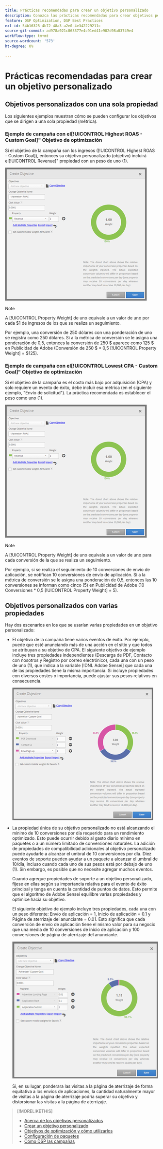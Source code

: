 ```yaml
---
title: Prácticas recomendadas para crear un objetivo personalizado
description: Conozca las prácticas recomendadas para crear objetivos personalizados con el fin de definir los eventos de éxito.
feature: DSP Optimization, DSP Best Practices
exl-id: 54b16325-4b72-48a3-a2e0-4e342229211c
source-git-commit: ad978a021c063377e4c91ed41e902d98a03749e4
workflow-type: tm+mt
source-wordcount: '573'
ht-degree: 0%

---
```


# Prácticas recomendadas para crear un objetivo personalizado

## Objetivos personalizados con una sola propiedad

Los siguientes ejemplos muestran cómo se pueden configurar los objetivos que se dirigen a una sola propiedad (métrica).

### Ejemplo de campaña con el[!UICONTROL Highest ROAS - Custom Goal]&quot; Objetivo de optimización

Si el objetivo de la campaña son los ingresos ([!UICONTROL Highest ROAS - Custom Goal]), entonces su objetivo personalizado (objetivo) incluirá el[!UICONTROL Revenue]&quot; propiedad con un peso de uno (1).

![ejemplo de objetivo personalizado ROAS con una sola propiedad](/help/dsp/assets/custom-goal-roas.png)

>[!NOTE]
>
> A [!UICONTROL Property Weight] de uno equivale a un valor de uno por cada $1 de ingresos de los que se realiza un seguimiento.
>
> Por ejemplo, una conversión de 250 dólares con una ponderación de uno se registra como 250 dólares. Si a la métrica de conversión se le asigna una ponderación de 0,5, entonces la conversión de 250 $ aparece como 125 $ en Publicidad de Adobe (Conversión de 250 $ * 0,5 [!UICONTROL Property Weight] = $125).

### Ejemplo de campaña con el[!UICONTROL Lowest CPA - Custom Goal]&quot; Objetivo de optimización

Si el objetivo de la campaña es el costo más bajo por adquisición (CPA) y solo requiere un evento de éxito, debe incluir esa métrica (en el siguiente ejemplo, &quot;Envío de solicitud&quot;). La práctica recomendada es establecer el peso como uno (1).

![ejemplo de un objetivo personalizado de CPA con una sola propiedad](/help/dsp/assets/custom-goal-roas.png)

>[!NOTE]
>
> A [!UICONTROL Property Weight] de uno equivale a un valor de uno para cada conversión de la que se realiza un seguimiento.
>
> Por ejemplo, si se realiza el seguimiento de 10 conversiones de envío de aplicación, se notifican 10 conversiones de envío de aplicación.  Si a la métrica de conversión se le asigna una ponderación de 0,5, entonces las 10 conversiones se informan como cinco (5) en Publicidad de Adobe (10 Conversiones * 0,5 [!UICONTROL Property Weight] = 5).

## Objetivos personalizados con varias propiedades

Hay dos escenarios en los que se usarían varias propiedades en un objetivo personalizado:

* El objetivo de la campaña tiene varios eventos de éxito. Por ejemplo, puede que esté anunciando más de una acción en el sitio y que todos se atribuyan a su objetivo de CPA. El siguiente objetivo de ejemplo incluye tres propiedades independientes (Descarga de PDF, Contacto con nosotros y Registro por correo electrónico), cada una con un peso de uno (1), que indica a la variable [!DNL Adobe Sensei] que cada una de las propiedades tiene la misma importancia. Si incluye propiedades con diversos costes o importancia, puede ajustar sus pesos relativos en consecuencia.

   ![ejemplo de un objetivo personalizado con varias propiedades](/help/dsp/assets/custom-goal-multiple-properties.png)

* La propiedad única de su objetivo personalizado no está alcanzando el mínimo de 10 conversiones por día requerido para un rendimiento optimizado. Esto puede ocurrir debido al gasto diario mínimo en paquetes o a un número limitado de conversiones naturales. La adición de propiedades de compatibilidad adicionales al objetivo personalizado puede ayudarle a alcanzar el umbral de 10 conversiones por día. Diez eventos de soporte pueden ayudar a un paquete a alcanzar el umbral de 10/día, incluso cuando cada uno de sus pesos está por debajo de uno (1). Sin embargo, es posible que no necesite agregar muchos eventos.

   Cuando agregue propiedades de soporte a un objetivo personalizado, fíjese en ellas según su importancia relativa para el evento de éxito principal y tenga en cuenta la cantidad de puntos de datos. Esto permite que el algoritmo de Adobe Sensei equilibre varias propiedades y optimice hacia su objetivo.

   El siguiente objetivo de ejemplo incluye tres propiedades, cada una con un peso diferente: Envío de aplicación = 1, Inicio de aplicación = 0.1 y Página de aterrizaje del anunciante = 0.01. Esto significa que cada conversión de envío de aplicación tiene el mismo valor para su negocio que una media de 10 conversiones de inicio de aplicación y 100 conversiones de página de aterrizaje del anunciante.

   ![ejemplo de un objetivo personalizado con varias propiedades](/help/dsp/assets/custom-goal-multiple-properties2.png)

   Si, en su lugar, ponderara las visitas a la página de aterrizaje de forma equitativa a los envíos de aplicaciones, la cantidad naturalmente mayor de visitas a la página de aterrizaje podría superar su objetivo y distorsionar las visitas a la página de aterrizaje.<!--reword-->

>[!MORELIKETHIS]
>
>* [Acerca de los objetivos personalizados](custom-goal-about.md)
>* [Crear un objetivo personalizado](custom-goal-create.md)
>* [Objetivos de optimización y cómo utilizarlos](optimization-goals.md)
>* [Configuración de paquetes](/help/dsp/campaign-management/packages/package-settings.md)
> * [Cómo DSP las campañas](optimization-how-dsp-optimizes-campaigns.md)

